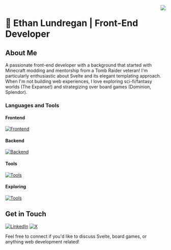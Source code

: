 <img align="right" src="https://visitor-badge.laobi.icu/badge?page_id=jwenjian.visitor-badge" />

# 👋 Ethan Lundregan | Front-End Developer

## About Me
A passionate front-end developer with a background that started with Minecraft modding and mentorship from a Tomb Raider veteran!
I'm particularly enthusiastic about Svelte and its elegant templating approach.
When I'm not building web experiences, I love exploring sci-fi/fantasy worlds (The Expanse!) and strategizing over board games (Dominion, Splendor).

### Languages and Tools
#### Frontend
[![Frontend](https://skillicons.dev/icons?i=js,html,css,tailwind,sass,svelte)](https://skillicons.dev)

#### Backend
[![Backend](https://skillicons.dev/icons?i=nodejs,php,postgres)](https://skillicons.dev)

#### Tools
[![Tools](https://skillicons.dev/icons?i=git,github,windows,linux,vscode,docker,nginx,figma,vercel)](https://skillicons.dev)

#### Exploring
[![Tools](https://skillicons.dev/icons?i=ts,tauri,rust)](https://skillicons.dev)

## Get in Touch
[![LinkedIn](https://img.shields.io/badge/LinkedIn-%230077B5.svg?logo=linkedin&logoColor=white)](https://linkedin.com/in/elundregan/) [![X](https://img.shields.io/badge/X-black.svg?logo=X&logoColor=white)](https://x.com/_lundregan)

Feel free to connect if you'd like to discuss Svelte, board games, or anything web development related!
